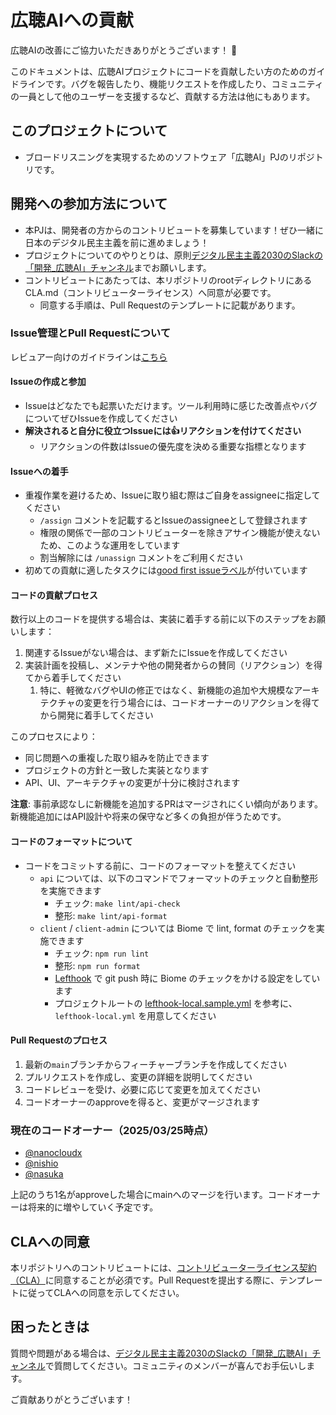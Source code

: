 # 広聴AIへの貢献

広聴AIの改善にご協力いただきありがとうございます！ 🎉

このドキュメントは、広聴AIプロジェクトにコードを貢献したい方のためのガイドラインです。バグを報告したり、機能リクエストを作成したり、コミュニティの一員として他のユーザーを支援するなど、貢献する方法は他にもあります。

## このプロジェクトについて

- ブロードリスニングを実現するためのソフトウェア「広聴AI」PJのリポジトリです。

## 開発への参加方法について

- 本PJは、開発者の方からのコントリビュートを募集しています！ぜひ一緒に日本のデジタル民主主義を前に進めましょう！
- プロジェクトについてのやりとりは、原則[デジタル民主主義2030のSlackの「開発_広聴AI」チャンネル](https://w1740803485-clv347541.slack.com/archives/C08F7JZPD63)までお願いします。
- コントリビュートにあたっては、本リポジトリのrootディレクトリにあるCLA.md（コントリビューターライセンス）へ同意が必要です。
  - 同意する手順は、Pull Requestのテンプレートに記載があります。


### Issue管理とPull Requestについて
レビュアー向けのガイドラインは[こちら](./CODE_REVIEW_GUIDELINES.md)

#### Issueの作成と参加
- Issueはどなたでも起票いただけます。ツール利用時に感じた改善点やバグについてぜひIssueを作成してください
- **解決されると自分に役立つIssueには👍リアクションを付けてください**
  - リアクションの件数はIssueの優先度を決める重要な指標となります

#### Issueへの着手
- 重複作業を避けるため、Issueに取り組む際はご自身をassigneeに指定してください
  - `/assign` コメントを記載するとIssueのassigneeとして登録されます
  - 権限の関係で一部のコントリビューターを除きアサイン機能が使えないため、このような運用をしています
  - 割当解除には `/unassign` コメントをご利用ください
- 初めての貢献に適したタスクには[good first issueラベル](https://github.com/digitaldemocracy2030/kouchou-ai/labels/good%20first%20issue)が付いています

#### コードの貢献プロセス
数行以上のコードを提供する場合は、実装に着手する前に以下のステップをお願いします：
1. 関連するIssueがない場合は、まず新たにIssueを作成してください
2. 実装計画を投稿し、メンテナや他の開発者からの賛同（リアクション）を得てから着手してください
   1. 特に、軽微なバグやUIの修正ではなく、新機能の追加や大規模なアーキテクチャの変更を行う場合には、コードオーナーのリアクションを得てから開発に着手してください

このプロセスにより：
- 同じ問題への重複した取り組みを防止できます
- プロジェクトの方針と一致した実装となります
- API、UI、アーキテクチャの変更が十分に検討されます

**注意**: 事前承認なしに新機能を追加するPRはマージされにくい傾向があります。新機能追加にはAPI設計や将来の保守など多くの負担が伴うためです。

#### コードのフォーマットについて
* コードをコミットする前に、コードのフォーマットを整えてください
  * `api` については、以下のコマンドでフォーマットのチェックと自動整形を実施できます
    * チェック: `make lint/api-check`
    * 整形: `make lint/api-format`
  * `client` / `client-admin` については Biome で lint, format のチェックを実施できます
    * チェック: `npm run lint`
    * 整形: `npm run format`
    * [Lefthook](https://lefthook.dev/intro.html) で git push 時に Biome のチェックをかける設定をしています
    * プロジェクトルートの [lefthook-local.sample.yml](./lefthook-local.sample.yml) を参考に、`lefthook-local.yml` を用意してください

#### Pull Requestのプロセス

1. 最新の`main`ブランチからフィーチャーブランチを作成してください
2. プルリクエストを作成し、変更の詳細を説明してください
3. コードレビューを受け、必要に応じて変更を加えてください
4. コードオーナーのapproveを得ると、変更がマージされます

### 現在のコードオーナー（2025/03/25時点）
- [@nanocloudx](https://github.com/nanocloudx)
- [@nishio](https://github.com/nishio)
- [@nasuka](https://github.com/nasuka)

上記のうち1名がapproveした場合にmainへのマージを行います。コードオーナーは将来的に増やしていく予定です。



## CLAへの同意

本リポジトリへのコントリビュートには、[コントリビューターライセンス契約（CLA）](https://github.com/digitaldemocracy2030/kouchou-ai/blob/main/CLA.md)に同意することが必須です。Pull Requestを提出する際に、テンプレートに従ってCLAへの同意を示してください。

## 困ったときは

質問や問題がある場合は、[デジタル民主主義2030のSlackの「開発_広聴AI」チャンネル](https://w1740803485-clv347541.slack.com/archives/C08F7JZPD63)で質問してください。コミュニティのメンバーが喜んでお手伝いします。

ご貢献ありがとうございます！

